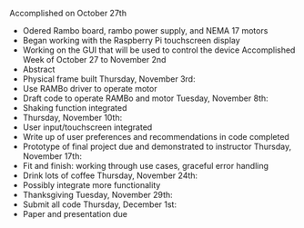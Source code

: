 
Accomplished on October 27th 
- Odered Rambo board, rambo power supply, and NEMA 17 motors
- Began working with the Raspberry Pi touchscreen display
- Working on the GUI that will be used to control the device
Accomplished Week of October 27 to November 2nd
- Abstract
- Physical frame built
Thursday, November 3rd:
- Use RAMBo driver to operate motor
- Draft code to operate RAMBo and motor
Tuesday, November 8th: 
- Shaking function integrated
- Thursday, November 10th: 
- User input/touchscreen integrated
- Write up of user preferences and recommendations in code completed
- Prototype of final project due and demonstrated to instructor
Thursday, November 17th:
- Fit and finish: working through use cases, graceful error handling
- Drink lots of coffee
Thursday, November 24th:
- Possibly integrate more functionality
- Thanksgiving
Tuesday, November 29th: 
- Submit all code
Thursday, December 1st: 
- Paper and presentation due
